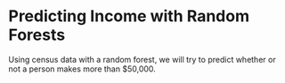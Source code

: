 # Predicting Income with Random Forests
Using census data with a random forest, we will try to predict whether or not a person makes more than $50,000.
